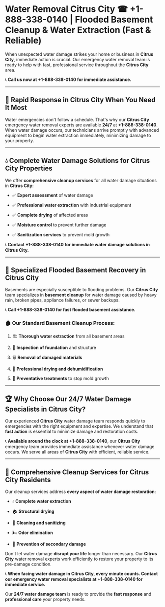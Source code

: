 # Water Removal Citrus City ☎ +1-888-338-0140 | Flooded Basement Cleanup & Water Extraction (Fast & Reliable)

When unexpected water damage strikes your home or business in **Citrus City**, immediate action is crucial. Our emergency water removal team is ready to help with fast, professional service throughout the **Citrus City** area. 

📞 **Call us now at +1-888-338-0140 for immediate assistance.**
---
## 🚀 Rapid Response in Citrus City When You Need It Most
Water emergencies don't follow a schedule. That's why our **Citrus City** emergency water removal experts are available **24/7** at **+1-888-338-0140**. When water damage occurs, our technicians arrive promptly with advanced equipment to begin water extraction immediately, minimizing damage to your property.
---
## 💧 Complete Water Damage Solutions for Citrus City Properties
We offer **comprehensive cleanup services** for all water damage situations in **Citrus City**:
- ✅ **Expert assessment** of water damage  
- ✅ **Professional water extraction** with industrial equipment  
- ✅ **Complete drying** of affected areas  
- ✅ **Moisture control** to prevent further damage  
- ✅ **Sanitization services** to prevent mold growth  
📞 **Contact +1-888-338-0140 for immediate water damage solutions in Citrus City.**
---
## 🌊 Specialized Flooded Basement Recovery in Citrus City
Basements are especially susceptible to flooding problems. Our **Citrus City** team specializes in **basement cleanup** for water damage caused by heavy rain, broken pipes, appliance failures, or sewer backups. 
📞 **Call +1-888-338-0140 for fast flooded basement assistance.**
### 🏚️ Our Standard Basement Cleanup Process:
1. 🏗️ **Thorough water extraction** from all basement areas  
2. 🔎 **Inspection of foundation** and structure  
3. 🗑️ **Removal of damaged materials**  
4. 💨 **Professional drying and dehumidification**  
5. 🚫 **Preventative treatments** to stop mold growth  
---
## 🏆 Why Choose Our 24/7 Water Damage Specialists in Citrus City?
Our experienced **Citrus City** water damage team responds quickly to emergencies with the right equipment and expertise. We understand that **fast action** is essential to minimize damage and restoration costs.
📞 **Available around the clock at +1-888-338-0140**, our **Citrus City** emergency team provides immediate assistance whenever water damage occurs. We serve all areas of **Citrus City** with efficient, reliable service.
---
## 🧹 Comprehensive Cleanup Services for Citrus City Residents
Our cleanup services address **every aspect of water damage restoration**:
- 💧 **Complete water extraction**  
- 🏠 **Structural drying**  
- 🧼 **Cleaning and sanitizing**  
- 🌬️ **Odor elimination**  
- 🚫 **Prevention of secondary damage**  
Don't let water damage **disrupt your life** longer than necessary. Our **Citrus City** water removal experts work efficiently to restore your property to its pre-damage condition.
📞 **When facing water damage in Citrus City, every minute counts. Contact our emergency water removal specialists at +1-888-338-0140 for immediate service.**
Our **24/7 water damage team** is ready to provide the **fast response** and **professional care** your property needs.
